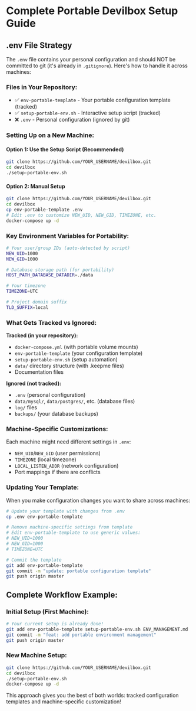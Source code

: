 # Complete Portable Devilbox Setup Guide

## .env File Strategy

The `.env` file contains your personal configuration and should NOT be committed to git (it's already in `.gitignore`). Here's how to handle it across machines:

### Files in Your Repository:
- ✅ `env-portable-template` - Your portable configuration template (tracked)
- ✅ `setup-portable-env.sh` - Interactive setup script (tracked)
- ❌ `.env` - Personal configuration (ignored by git)

### Setting Up on a New Machine:

#### Option 1: Use the Setup Script (Recommended)
```bash
git clone https://github.com/YOUR_USERNAME/devilbox.git
cd devilbox
./setup-portable-env.sh
```

#### Option 2: Manual Setup
```bash
git clone https://github.com/YOUR_USERNAME/devilbox.git
cd devilbox
cp env-portable-template .env
# Edit .env to customize NEW_UID, NEW_GID, TIMEZONE, etc.
docker-compose up -d
```

### Key Environment Variables for Portability:

```bash
# Your user/group IDs (auto-detected by script)
NEW_UID=1000
NEW_GID=1000

# Database storage path (for portability)
HOST_PATH_DATABASE_DATADIR=./data

# Your timezone
TIMEZONE=UTC

# Project domain suffix
TLD_SUFFIX=local
```

### What Gets Tracked vs Ignored:

**Tracked (in your repository):**
- `docker-compose.yml` (with portable volume mounts)
- `env-portable-template` (your configuration template)
- `setup-portable-env.sh` (setup automation)
- `data/` directory structure (with .keepme files)
- Documentation files

**Ignored (not tracked):**
- `.env` (personal configuration)
- `data/mysql/`, `data/postgres/`, etc. (database files)
- `log/` files
- `backups/` (your database backups)

### Machine-Specific Customizations:

Each machine might need different settings in `.env`:
- `NEW_UID`/`NEW_GID` (user permissions)
- `TIMEZONE` (local timezone)
- `LOCAL_LISTEN_ADDR` (network configuration)
- Port mappings if there are conflicts

### Updating Your Template:

When you make configuration changes you want to share across machines:

```bash
# Update your template with changes from .env
cp .env env-portable-template

# Remove machine-specific settings from template
# Edit env-portable-template to use generic values:
# NEW_UID=1000
# NEW_GID=1000
# TIMEZONE=UTC

# Commit the template
git add env-portable-template
git commit -m "update: portable configuration template"
git push origin master
```

## Complete Workflow Example:

### Initial Setup (First Machine):
```bash
# Your current setup is already done!
git add env-portable-template setup-portable-env.sh ENV_MANAGEMENT.md
git commit -m "feat: add portable environment management"
git push origin master
```

### New Machine Setup:
```bash
git clone https://github.com/YOUR_USERNAME/devilbox.git
cd devilbox
./setup-portable-env.sh
docker-compose up -d
```

This approach gives you the best of both worlds: tracked configuration templates and machine-specific customization!
